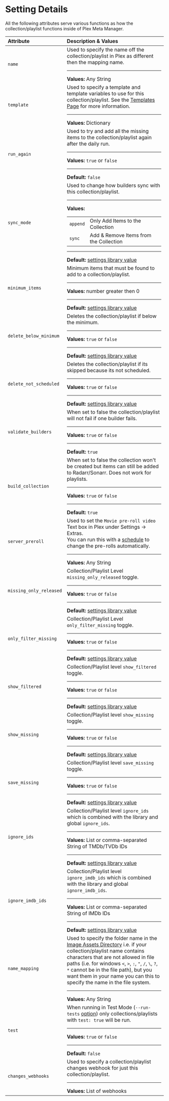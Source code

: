 # Setting Details

All the following attributes serve various functions as how the collection/playlist functions inside of Plex Meta Manager.

| Attribute               | Description & Values                                                                                                                                                                                                                                                                                                                                                                       |
|:------------------------|:-------------------------------------------------------------------------------------------------------------------------------------------------------------------------------------------------------------------------------------------------------------------------------------------------------------------------------------------------------------------------------------------|
| `name`                  | Used to specify the name off the collection/playlist in Plex as different then the mapping name.<hr>**Values:** Any String                                                                                                                                                                                                                                                                 |
| `template`              | Used to specify a template and template variables to use for this collection/playlist. See the [Templates Page](../templates) for more information.<hr>**Values:** Dictionary                                                                                                                                                                                                              |
| `run_again`             | Used to try and add all the missing items to the collection/playlist again after the daily run.<hr>**Values:** `true` or `false`<hr>**Default:** `false`                                                                                                                                                                                                                                   |
| `sync_mode`             | Used to change how builders sync with this collection/playlist.<hr>**Values:**<table class="clearTable"><tbody><tr><td>`append`</td><td>Only Add Items to the Collection</td></tr><tr><td>`sync`</td><td>Add & Remove Items from the Collection</td></tr></tbody></table><hr>**Default:** [settings library value](../../config/settings)                                                  |
| `minimum_items`         | Minimum items that must be found to add to a collection/playlist.<hr>**Values:** number greater then 0<hr>**Default:** [settings library value](../../config/settings)                                                                                                                                                                                                                     |
| `delete_below_minimum`  | Deletes the collection/playlist if below the minimum.<hr>**Values:** `true` or `false`<hr>**Default:** [settings library value](../../config/settings)                                                                                                                                                                                                                                     |
| `delete_not_scheduled`  | Deletes the collection/playlist if its skipped because its not scheduled.<hr>**Values:** `true` or `false`<hr>**Default:** [settings library value](../../config/settings)                                                                                                                                                                                                                 |
| `validate_builders`     | When set to false the collection/playlist will not fail if one builder fails.<hr>**Values:** `true` or `false`<hr>**Default:** `true`                                                                                                                                                                                                                                                      |
| `build_collection`      | When set to false the collection won't be created but items can still be added to Radarr/Sonarr. Does not work for playlists.<hr>**Values:** `true` or `false`<hr>**Default:** `true`                                                                                                                                                                                                      |
| `server_preroll`        | Used to set the `Movie pre-roll video` Text box in Plex under Settings -> Extras.<br>You can run this with a [schedule](schedule) to change the pre-rolls automatically.<hr>**Values:** Any String                                                                                                                                                                                         |
| `missing_only_released` | Collection/Playlist Level `missing_only_released` toggle.<hr>**Values:** `true` or `false`<hr>**Default:** [settings library value](../../config/settings)                                                                                                                                                                                                                                 |
| `only_filter_missing`   | Collection/Playlist Level `only_filter_missing` toggle.<hr>**Values:** `true` or `false`<hr>**Default:** [settings library value](../../config/settings)                                                                                                                                                                                                                                   |
| `show_filtered`         | Collection/Playlist level `show_filtered` toggle.<hr>**Values:** `true` or `false`<hr>**Default:** [settings library value](../../config/settings)                                                                                                                                                                                                                                         |
| `show_missing`          | Collection/Playlist level `show_missing` toggle.<hr>**Values:** `true` or `false`<hr>**Default:** [settings library value](../../config/settings)                                                                                                                                                                                                                                          |
| `save_missing`          | Collection/Playlist level `save_missing` toggle.<hr>**Values:** `true` or `false`<hr>**Default:** [settings library value](../../config/settings)                                                                                                                                                                                                                                          |
| `ignore_ids`            | Collection/Playlist level `ignore_ids` which is combined with the library and global `ignore_ids`.<hr>**Values:** List or comma-separated String of TMDb/TVDb IDs<hr>**Default:** [settings library value](../../config/settings)                                                                                                                                                          |
| `ignore_imdb_ids`       | Collection/Playlist level `ignore_imdb_ids` which is combined with the library and global `ignore_imdb_ids`.<hr>**Values:** List or comma-separated String of IMDb IDs<hr>**Default:** [settings library value](../../config/settings)                                                                                                                                                     |
| `name_mapping`          | Used to specify the folder name in the [Image Assets Directory](../../home/guides/assets) i.e. if your collection/playlist name contains characters that are not allowed in file paths (i.e. for windows `<`, `>`, `:`, `"`, `/`, `\`, `?`, `*` cannot be in the file path), but you want them in your name you can this to specify the name in the file system.<hr>**Values:** Any String |
| `test`                  | When running in Test Mode (`--run-tests` [option](../../home/environmental)) only collections/playlists with `test: true` will be run.<hr>**Values:** `true` or `false`<hr>**Default:** `false`                                                                                                                                                                                            |
| `changes_webhooks`      | Used to specify a collection/playlist changes webhook for just this collection/playlist.<hr>**Values:** List of webhooks                                                                                                                                                                                                                                                                   |

